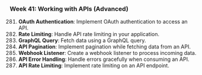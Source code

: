 ### Week 41: Working with APIs (Advanced)
281. **OAuth Authentication**: Implement OAuth authentication to access an API.
282. **Rate Limiting**: Handle API rate limiting in your application.
283. **GraphQL Query**: Fetch data using a GraphQL query.
284. **API Pagination**: Implement pagination while fetching data from an API.
285. **Webhook Listener**: Create a webhook listener to process incoming data.
286. **API Error Handling**: Handle errors gracefully when consuming an API.
287. **API Rate Limiting**: Implement rate limiting on an API endpoint.

